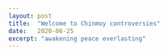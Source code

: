 ```yaml
---
layout: post
title:  "Welcome to Chinmoy controversies"
date:   2020-06-25
excerpt: "awakening peace everlasting"
---
```

